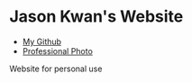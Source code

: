 # Jason Kwan's Website
- [My Github](https://github.com/kore4n)
- [Professional Photo](https://vignette.wikia.nocookie.net/fairlyoddparents/images/5/56/Nega_Chin.png/revision/latest/scale-to-width-down/340?cb=20190212045649&path-prefix=en)

Website for personal use
